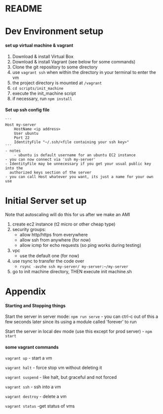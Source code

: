 # README

# Dev Environment setup

#### set up virtual machine & vagrant
1. Download & install Virtual Box
2. Download & install Vagrant (see below for some commands)
3. Clone the git repository to some directory
4. use `vagrant ssh` when within the directory in your terminal to enter the vm
5. the project directory is mounted at `/vagrant`
6. `cd scripts/init_machine`
7. execute the init_machine script
8. if necessary, run `npm install`

#### Set up ssh config file
	```
	Host my-server
	    HostName <ip address>
	    User ubuntu
	    Port 22
	    IdentityFile "~/.ssh/<file containing your ssh key>"
	```
	- notes
		- ubuntu is default username for an ubuntu EC2 instance
	- you can now connect via 'ssh my-server'
	- IdentityFile may be unnecessary if you get your usual public key into the
	  authorized keys section of the server
	- you can call Host whatever you want, its just a name for your own use


# Initial Server set up
Note that autoscaling will do this for us after we make an AMI

1. create ec2 instance (t2 micro or other cheap type)
2. security groups:
	- allow http/https from everywhere
	- allow ssh from anywhere (for now)
	- allow icmp for echo requests (so ping works during testing)
3. vpc
	- use the default one (for now)
4. use rsync to transfer the code over
	- `rsync -avzhe ssh my-server/ my-server:~/my-server`
5. go to init machine directory, THEN execute init machine.sh

# Appendix

#### Starting and Stopping things

Start the server in server mode: `npm run serve`
	- you can ctrl-c out of this a few seconds later since its using a module
	  called 'forever' to run

Start the server in local dev mode (use this except for prod server)
	- `npm start`

#### some vagrant commands

`vagrant up` - start a vm

`vagrant halt` - force stop vm without deleting it

`vagrant suspend` - like halt, but graceful and not forced

`vagrant ssh` - ssh into a vm

`vagrant destroy` - delete a vm

`vagrant status` -get status of vms
